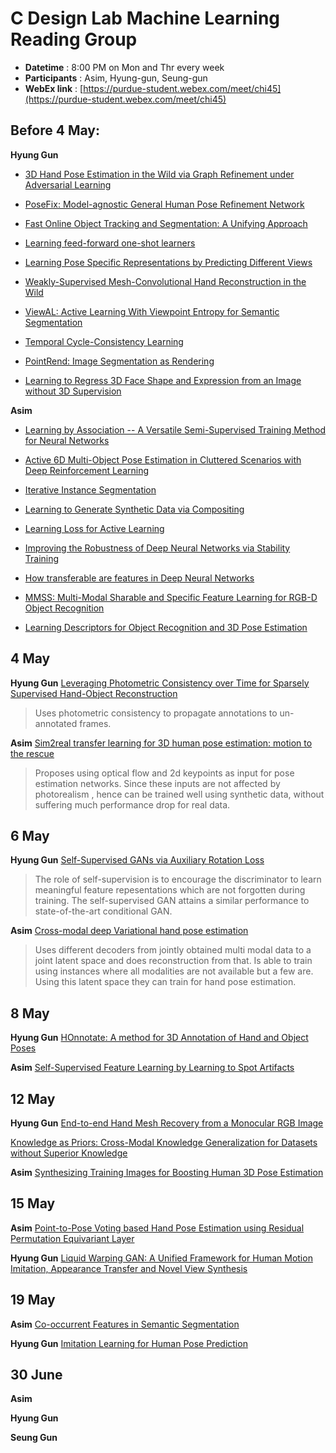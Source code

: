 # C Design Lab Machine Learning Reading Group
* **Datetime** : 8:00 PM on Mon and Thr every week
* **Participants** : Asim, Hyung-gun, Seung-gun
* **WebEx link** : [https://purdue-student.webex.com/meet/chi45](https://purdue-student.webex.com/meet/chi45)

## Before 4 May:

**Hyung Gun**
* [3D Hand Pose Estimation in the Wild via Graph Refinement under Adversarial Learning](https://arxiv.org/pdf/1912.01875.pdf)

* [PoseFix: Model-agnostic General Human Pose Refinement Network](https://arxiv.org/abs/1812.03595)

* [Fast Online Object Tracking and Segmentation: A Unifying Approach](http://www.robots.ox.ac.uk/~qwang/SiamMask/ )

* [Learning feed-forward one-shot learners](https://arxiv.org/pdf/1606.05233.pdf )

* [Learning Pose Specific Representations by Predicting Different Views](https://arxiv.org/pdf/1804.03390v2.pdf )

* [Weakly-Supervised Mesh-Convolutional Hand Reconstruction in the Wild ](https://arxiv.org/pdf/2004.01946.pdf)

* [ViewAL: Active Learning With Viewpoint Entropy for Semantic Segmentation ](https://arxiv.org/pdf/1911.11789.pdf )

* [Temporal Cycle-Consistency Learning](https://arxiv.org/pdf/1904.07846.pdf )

* [PointRend: Image Segmentation as Rendering](https://arxiv.org/pdf/1912.08193.pdf )

* [Learning to Regress 3D Face Shape and Expression from an Image without 3D Supervision](https://ps.is.tuebingen.mpg.de/uploads_file/attachment/attachment/509/paper_camera_ready.pdf)


**Asim**
* [Learning by Association -- A Versatile Semi-Supervised Training Method for Neural Networks](http://openaccess.thecvf.com/content_cvpr_2017/papers/Haeusser_Learning_by_Association_CVPR_2017_paper.pdf)

* [Active 6D Multi-Object Pose Estimation in Cluttered Scenarios with Deep Reinforcement Learning](https://arxiv.org/pdf/1910.08811.pdf)

* [Iterative Instance Segmentation](https://arxiv.org/pdf/1511.08498.pdf)

* [Learning to Generate Synthetic Data via Compositing](http://openaccess.thecvf.com/content_CVPR_2019/papers/Tripathi_Learning_to_Generate_Synthetic_Data_via_Compositing_CVPR_2019_paper.pdf)

* [Learning Loss for Active Learning](http://openaccess.thecvf.com/content_CVPR_2019/papers/Yoo_Learning_Loss_for_Active_Learning_CVPR_2019_paper.pdf)

* [Improving the Robustness of Deep Neural Networks via Stability Training](https://www.cv-foundation.org/openaccess/content_cvpr_2016/papers/Zheng_Improving_the_Robustness_CVPR_2016_paper.pdf)

* [How transferable are features in Deep Neural Networks](https://arxiv.org/pdf/1411.1792.pdf)

* [MMSS: Multi-Modal Sharable and Specific Feature Learning for RGB-D Object Recognition](http://openaccess.thecvf.com/content_iccv_2015/papers/Wang_MMSS_Multi-Modal_Sharable_ICCV_2015_paper.pdf)

* [Learning Descriptors for Object Recognition and 3D Pose Estimation](https://www.cv-foundation.org/openaccess/content_cvpr_2015/papers/Wohlhart_Learning_Descriptors_for_2015_CVPR_paper.pdf)



## 4 May

**Hyung Gun**
[Leveraging Photometric Consistency over Time for Sparsely Supervised Hand-Object Reconstruction](https://arxiv.org/pdf/2004.13449.pdf)

> Uses photometric consistency to propagate annotations to un-annotated frames.

**Asim**
[Sim2real transfer learning for 3D human pose
estimation: motion to the rescue](https://papers.nips.cc/paper/9454-sim2real-transfer-learning-for-3d-human-pose-estimation-motion-to-the-rescue.pdf)

> Proposes using optical flow and 2d keypoints as input for pose estimation networks. Since these inputs are not affected by photorealism , hence can be trained well using synthetic data, without suffering much performance drop for real data.



## 6 May

**Hyung Gun**
[Self-Supervised GANs via Auxiliary Rotation Loss](https://arxiv.org/pdf/1811.11212.pdf)

> The role of self-supervision is to encourage the discriminator to learn meaningful feature repesentations which are not forgotten during training. The self-supervised GAN attains a similar performance to state-of-the-art conditional GAN.

**Asim**
[Cross-modal deep Variational hand pose estimation](http://openaccess.thecvf.com/content_cvpr_2018/papers/Spurr_Cross-Modal_Deep_Variational_CVPR_2018_paper.pdf)

> Uses different decoders from jointly obtained multi modal data to a joint latent space and does reconstruction from that. Is able to train using instances where all modalities are not available but a few are. Using this latent space they can train for hand pose estimation.

## 8 May

**Hyung Gun**
[HOnnotate: A method for 3D Annotation of Hand and Object Poses](https://arxiv.org/pdf/1907.01481.pdf)

**Asim**
[Self-Supervised Feature Learning by Learning to Spot Artifacts](http://openaccess.thecvf.com/content_cvpr_2018/papers/Jenni_Self-Supervised_Feature_Learning_CVPR_2018_paper.pdf)

## 12 May

**Hyung Gun**
[End-to-end Hand Mesh Recovery from a Monocular RGB Image](https://arxiv.org/pdf/1902.09305.pdf)

[Knowledge as Priors: Cross-Modal Knowledge Generalization for Datasets without Superior Knowledge](https://arxiv.org/pdf/2004.00176.pdf)

**Asim**
[Synthesizing Training Images for Boosting Human 3D Pose Estimation](http://ai.stanford.edu/~haosu/papers/3DV_humanpose.pdf)



## 15 May
**Asim**
[Point-to-Pose Voting based Hand Pose Estimation using Residual Permutation
Equivariant Layer](http://openaccess.thecvf.com/content_CVPR_2019/papers/Li_Point-To-Pose_Voting_Based_Hand_Pose_Estimation_Using_Residual_Permutation_Equivariant_CVPR_2019_paper.pdf)


**Hyung Gun**
[Liquid Warping GAN: A Unified Framework for Human Motion Imitation,
Appearance Transfer and Novel View Synthesis](https://arxiv.org/pdf/1909.12224.pdf)

## 19 May

**Asim**
[Co-occurrent Features in Semantic Segmentation](http://openaccess.thecvf.com/content_CVPR_2019/papers/Zhang_Co-Occurrent_Features_in_Semantic_Segmentation_CVPR_2019_paper.pdf)

**Hyung Gun**
[Imitation Learning for Human Pose Prediction](https://arxiv.org/pdf/1909.03449.pdf)

## 30 June

**Asim**


**Hyung Gun**


**Seung Gun**

